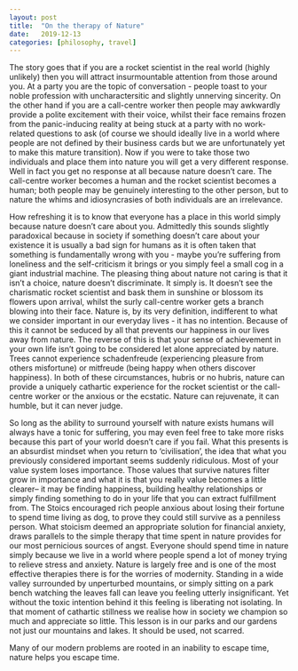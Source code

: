 ```yaml
---
layout: post
title:  "On the therapy of Nature"
date:   2019-12-13
categories: [philosophy, travel]
---
```


The story goes that if you are a rocket scientist in the real world (highly unlikely) then you will attract insurmountable attention from those around you. At a party you are the topic of conversation - people toast to your noble profession with uncharactersitic and slightly unnerving sincerity. On the other hand if you are a call-centre worker then people may awkwardly provide a polite excitement with their voice, whilst their face remains frozen from the panic-inducing reality at being stuck at a party with no work-related questions to ask (of course we should ideally live in a world where people are not defined by their business cards but we are unfortunately yet to make this mature transition). Now if you were to take those two individuals and place them into nature you will get a very different response. Well in fact you get no response at all because nature doesn’t care. The call-centre worker becomes a human and the rocket scientist becomes a human; both people may be genuinely interesting to the other person, but to nature the whims and idiosyncrasies of both individuals are an irrelevance. 

How refreshing it is to know that everyone has a place in this world simply because nature doesn’t care about you. Admittedly this sounds slightly paradoxical because in society if something doesn’t care about your existence it is usually a bad sign for humans as it is often taken that something is fundamentally wrong with you - maybe you’re suffering from loneliness and the self-criticism it brings or you simply feel a small cog in a giant industrial machine. The pleasing thing about nature not caring is that it isn’t a choice, nature doesn’t discriminate. It simply is. It doesn’t see the charismatic rocket scientist and bask them in sunshine or blossom its flowers upon arrival, whilst the surly call-centre worker gets a branch blowing into their face. Nature is, by its very definition, indifferent to what we consider important in our everyday lives - it has no intention. Because of this it cannot be seduced by all that prevents our happiness in our lives away from nature. The reverse of this is that your sense of achievement in your own life isn’t going to be considered let alone appreciated by nature. Trees cannot experience schadenfreude (experiencing pleasure from others misfortune) or mitfreude (being happy when others discover happiness). In both of these circumstances, hubris or no hubris, nature can provide a uniquely cathartic experience for the rocket scientist or the call-centre worker or the anxious or the ecstatic. Nature can rejuvenate, it can humble, but it can never judge. 

So long as the ability to surround yourself with nature exists humans will always have a tonic for suffering, you may even feel free to take more risks because this part of your world doesn’t care if you fail. What this presents is an absurdist mindset when you return to ‘civilisation’, the idea that what you previously considered important seems suddenly ridiculous. Most of your value system loses importance. Those values that survive natures filter grow in importance and what it is that you really value becomes a little clearer– it may be finding happiness, building healthy relationships or simply finding something to do in your life that you can extract fulfillment from. The Stoics encouraged rich people anxious about losing their fortune to spend time living as dog, to prove they could still survive as a penniless person. What stoicism deemed an appropriate solution for financial anxiety, draws parallels to the simple therapy that time spent in nature provides for our most pernicious sources of angst. Everyone should spend time in nature simply because we live in a world where people spend a lot of money trying to relieve stress and anxiety. Nature is largely free and is one of the most effective therapies there is for the worries of modernity. Standing in a wide valley surrounded by unperturbed mountains, or simply sitting on a park bench watching the leaves fall can leave you feeling utterly insignificant. Yet without the toxic intention behind it this feeling is liberating not isolating. In that moment of cathartic stillness we realise how in society we champion so much and appreciate so little. This lesson is in our parks and our gardens not just our mountains and lakes. It should be used, not scarred. 

Many of our modern problems are rooted in an inability to escape time, nature helps you escape time. 
